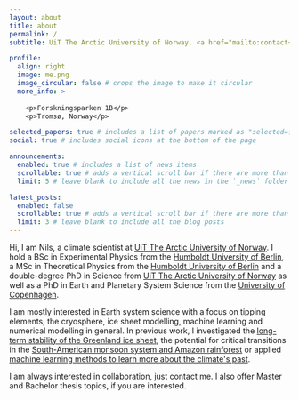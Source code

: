 ```yaml
---
layout: about
title: about
permalink: /
subtitle: UiT The Arctic University of Norway. <a href="mailto:contact+w@nilsbochow.com">contact[at]nilsbochow.com</a>.

profile:
  align: right
  image: me.png
  image_circular: false # crops the image to make it circular
  more_info: >
  
    <p>Forskningsparken 1B</p>
    <p>Tromsø, Norway</p>

selected_papers: true # includes a list of papers marked as "selected={true}"
social: true # includes social icons at the bottom of the page

announcements:
  enabled: true # includes a list of news items
  scrollable: true # adds a vertical scroll bar if there are more than 3 news items
  limit: 5 # leave blank to include all the news in the `_news` folder

latest_posts:
  enabled: false
  scrollable: true # adds a vertical scroll bar if there are more than 3 new posts items
  limit: 3 # leave blank to include all the blog posts
---
```


Hi, I am Nils, a climate scientist at [UiT The Arctic University of Norway](https://en.uit.no/ansatte/nils.bochow). I hold a BSc in Experimental Physics from the [Humboldt University of Berlin](https://www.physik.hu-berlin.de/de), a MSc in Theoretical Physics from the [Humboldt University of Berlin](https://www.physik.hu-berlin.de/de) and a double-degree PhD in Science from [UiT The Arctic University of Norway](https://uit.no/startsida) as well as a PhD in Earth and Planetary System Science from the [University of Copenhagen](https://nbi.ku.dk/english/research/pice/).

I am mostly interested in Earth system science with a focus on tipping elements, the cryosphere, ice sheet modelling, machine learning and numerical modelling in general. 
In previous work, I investigated the [long-term stability of the Greenland ice sheet](https://www.nature.com/articles/s41586-023-06503-9), the potential for critical transitions in the [South-American monsoon system and Amazon rainforest](https://www.science.org/doi/10.1126/sciadv.add9973) or applied [machine learning methods to learn more about the climate's past](https://www.science.org/doi/10.1126/sciadv.adp0558). 

I am always interested in collaboration, just contact me. I also offer Master and Bachelor thesis topics, if you are interested. 




